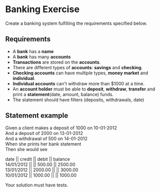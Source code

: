 # Banking Exercise

Create a banking system fulfilling the requirements specified below.

## Requirements

- A **bank** has a **name**
- A **bank** has many **accounts**
- **Transactions** are stored on the **accounts**.
- There are different types of **accounts**: **savings** and **checking**.
- **Checking accounts** can have multiple types, **money market** and **individual**.
- **Individual accounts** can't withdraw more than $1000 at a time.
- An **account holder** must be able to **deposit**, **withdraw**, **transfer** and print a **statement**(date, amount, balance) funds.
- The statement should have filters (deposits, withdrawals, date)

Statement example
-----------------
Given a client makes a deposit of 1000 on 10-01-2012  
And a deposit of 2000 on 13-01-2012  
And a withdrawal of 500 on 14-01-2012  
When she prints her bank statement  
Then she would see  

date       || credit   || debit    || balance  
14/01/2012 ||          || 500.00   || 2500.00   
13/01/2012 || 2000.00  ||          || 3000.00  
10/01/2012 || 1000.00  ||          || 1000.00

Your solution must have tests.